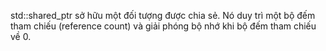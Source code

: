 std::shared_ptr sở hữu một đối tượng được chia sẻ. Nó duy trì một bộ đếm tham chiếu (reference count) và giải phóng bộ nhớ khi bộ đếm tham chiếu về 0.
